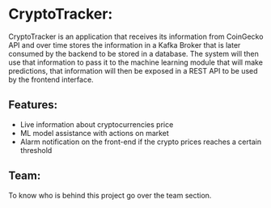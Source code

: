 <h1>CryptoTracker:</h1>

CryptoTracker is an application that receives its information from CoinGecko API and over time stores the information in a Kafka Broker that is later consumed by the backend to be
stored in a database. The system will then use that information to pass it to the machine learning module that will make predictions, that information will then be exposed in a REST API
to be used by the frontend interface.

<h2>Features:</h2>
<ul>
  <li>Live information about cryptocurrencies price</li>
  <li>ML model assistance with actions on market</li>
  <li>Alarm notification on the front-end if the crypto prices reaches a certain threshold</li>
</ul>



<h2>Team:</h2>
To know who is behind this project go over the team section.
